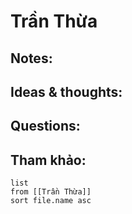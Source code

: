 # Trần Thừa

## Notes:


## Ideas & thoughts:

## Questions:


## Tham khảo:
```dataview
list
from [[Trần Thừa]]
sort file.name asc
```